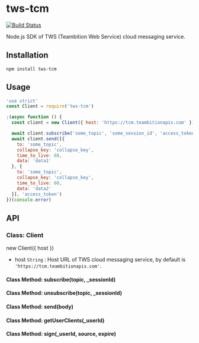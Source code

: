 # tws-tcm
[![Build Status](https://travis-ci.org/teambition/tws-tcm.svg?branch=master)](https://travis-ci.org/teambition/tws-tcm)

Node.js SDK of TWS (Teambition Web Service) cloud messaging service.

## Installation

```
npm install tws-tcm
```

## Usage

```js
'use strict'
const Client = require('tws-tcm')

;(async function () {
  const client = new Client({ host: 'https://tcm.teambitionapis.com' })

  await client.subscribe('some_topic', 'some_session_id', 'access_token')
  await client.send([{
    to: 'some_topic',
    collapse_key: 'collapse_key',
    time_to_live: 60,
    data: 'data1'
  }, {
    to: 'some_topic',
    collapse_key: 'collapse_key',
    time_to_live: 60,
    data: 'data2'
  }], 'access_token')
})(console.error)
```

## API

### Class: Client

new Client({ host })

- host `String` : Host URL of TWS cloud messaging service, by default is `'https://tcm.teambitionapis.com'`.

#### Class Method: subscribe(topic, _sessionId)

#### Class Method: unsubscribe(topic, _sessionId)

#### Class Method: send(body)

#### Class Method: getUserClients(_userId)

#### Class Method: sign(_userId, source, expire)

